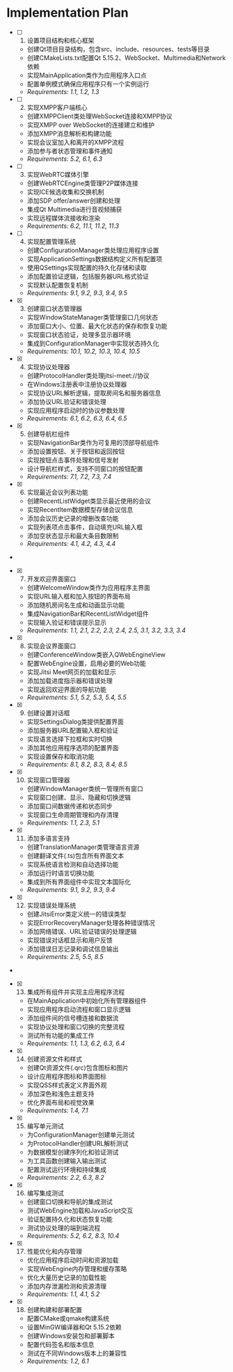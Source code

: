 # Implementation Plan

- [ ] 1. 设置项目结构和核心框架
  - 创建Qt项目目录结构，包含src、include、resources、tests等目录
  - 创建CMakeLists.txt配置Qt 5.15.2、WebSocket、Multimedia和Network依赖
  - 实现MainApplication类作为应用程序入口点
  - 配置单例模式确保应用程序只有一个实例运行
  - _Requirements: 1.1, 1.2, 1.3_

- [ ] 2. 实现XMPP客户端核心
  - 创建XMPPClient类处理WebSocket连接和XMPP协议
  - 实现XMPP over WebSocket的连接建立和维护
  - 添加XMPP消息解析和构建功能
  - 实现会议室加入和离开的XMPP流程
  - 添加参与者状态管理和事件通知
  - _Requirements: 5.2, 6.1, 6.3_

- [ ] 3. 实现WebRTC媒体引擎
  - 创建WebRTCEngine类管理P2P媒体连接
  - 实现ICE候选收集和交换机制
  - 添加SDP offer/answer创建和处理
  - 集成Qt Multimedia进行音视频捕获
  - 实现远程媒体流接收和渲染
  - _Requirements: 6.2, 11.1, 11.2, 11.3_

- [ ] 4. 实现配置管理系统
  - 创建ConfigurationManager类处理应用程序设置
  - 实现ApplicationSettings数据结构定义所有配置项
  - 使用QSettings实现配置的持久化存储和读取
  - 添加配置验证逻辑，包括服务器URL格式验证
  - 实现默认配置恢复机制
  - _Requirements: 9.1, 9.2, 9.3, 9.4, 9.5_

- [x] 3. 创建窗口状态管理器




  - 实现WindowStateManager类管理窗口几何状态
  - 添加窗口大小、位置、最大化状态的保存和恢复功能
  - 实现窗口状态验证，处理多显示器环境
  - 集成到ConfigurationManager中实现状态持久化
  - _Requirements: 10.1, 10.2, 10.3, 10.4, 10.5_

- [x] 4. 实现协议处理器




  - 创建ProtocolHandler类处理jitsi-meet://协议
  - 在Windows注册表中注册协议处理器
  - 实现协议URL解析逻辑，提取房间名和服务器信息
  - 添加协议URL验证和错误处理
  - 实现应用程序启动时的协议参数处理
  - _Requirements: 6.1, 6.2, 6.3, 6.4, 6.5_

- [x] 5. 创建导航栏组件




  - 实现NavigationBar类作为可复用的顶部导航组件
  - 添加设置按钮、关于按钮和返回按钮
  - 实现按钮点击事件处理和信号发射
  - 设计导航栏样式，支持不同窗口的按钮配置
  - _Requirements: 7.1, 7.2, 7.3, 7.4_

- [x] 6. 实现最近会议列表功能









  - 创建RecentListWidget类显示最近使用的会议
  - 实现RecentItem数据模型存储会议信息
  - 添加会议历史记录的增删改查功能
  - 实现列表项点击事件，自动填充URL输入框
  - 添加空状态显示和最大条目数限制
  - _Requirements: 4.1, 4.2, 4.3, 4.4_
-

- [x] 7. 开发欢迎界面窗口








  - 创建WelcomeWindow类作为应用程序主界面
  - 实现URL输入框和加入按钮的界面布局
  - 添加随机房间名生成和动画显示功能
  - 集成NavigationBar和RecentListWidget组件
  - 实现输入验证和错误提示显示
  - _Requirements: 1.1, 2.1, 2.2, 2.3, 2.4, 2.5, 3.1, 3.2, 3.3, 3.4_

- [x] 8. 实现会议界面窗口




  - 创建ConferenceWindow类嵌入QWebEngineView
  - 配置WebEngine设置，启用必要的Web功能
  - 实现Jitsi Meet网页的加载和显示
  - 添加加载进度指示器和错误处理
  - 实现返回欢迎界面的导航功能
  - _Requirements: 5.1, 5.2, 5.3, 5.4, 5.5_

- [x] 9. 创建设置对话框




  - 实现SettingsDialog类提供配置界面
  - 添加服务器URL配置输入框和验证
  - 实现语言选择下拉框和实时切换
  - 添加其他应用程序选项的配置界面
  - 实现设置保存和取消功能
  - _Requirements: 8.1, 8.2, 8.3, 8.4, 8.5_

- [x] 10. 实现窗口管理器





  - 创建WindowManager类统一管理所有窗口
  - 实现窗口创建、显示、隐藏和切换逻辑
  - 添加窗口间数据传递和状态同步
  - 实现窗口生命周期管理和内存清理
  - _Requirements: 1.1, 2.3, 5.1_

- [x] 11. 添加多语言支持




  - 创建TranslationManager类管理语言资源
  - 创建翻译文件(.ts)包含所有界面文本
  - 实现系统语言检测和自动选择功能
  - 添加运行时语言切换功能
  - 集成到所有界面组件中实现文本国际化
  - _Requirements: 9.1, 9.2, 9.3, 9.4_

- [x] 12. 实现错误处理系统





  - 创建JitsiError类定义统一的错误类型
  - 实现ErrorRecoveryManager处理各种错误情况
  - 添加网络错误、URL验证错误的处理逻辑
  - 实现错误对话框显示和用户反馈
  - 添加错误日志记录和调试信息输出
  - _Requirements: 2.5, 5.5, 8.5_
-

- [x] 13. 集成所有组件并实现主应用程序流程




  - 在MainApplication中初始化所有管理器组件
  - 实现应用程序启动流程和窗口显示逻辑
  - 添加组件间的信号槽连接和数据流
  - 实现协议处理和窗口切换的完整流程
  - 测试所有功能的集成工作
  - _Requirements: 1.1, 1.3, 6.2, 6.3, 6.4_

- [x] 14. 创建资源文件和样式




  - 创建Qt资源文件(.qrc)包含图标和图片
  - 设计应用程序图标和界面图标
  - 实现QSS样式表定义界面外观
  - 添加深色和浅色主题支持
  - 优化界面布局和视觉效果
  - _Requirements: 1.4, 7.1_

- [x] 15. 编写单元测试




  - 为ConfigurationManager创建单元测试
  - 为ProtocolHandler创建URL解析测试
  - 为数据模型创建序列化和验证测试
  - 为工具函数创建输入输出测试
  - 配置测试运行环境和持续集成
  - _Requirements: 2.2, 6.3, 8.2_

- [x] 16. 编写集成测试




  - 创建窗口切换和导航的集成测试
  - 测试WebEngine加载和JavaScript交互
  - 验证配置持久化和状态恢复功能
  - 测试协议处理的端到端流程
  - _Requirements: 5.2, 6.2, 8.3, 10.4_

- [x] 17. 性能优化和内存管理












  - 优化应用程序启动时间和资源加载
  - 实现WebEngine内存管理和缓存策略
  - 优化大量历史记录的加载性能
  - 添加内存泄漏检测和资源清理
  - _Requirements: 1.1, 4.1, 5.2_



- [x] 18. 创建构建和部署配置









  - 配置CMake或qmake构建系统
  - 设置MinGW编译器和Qt 5.15.2依赖
  - 创建Windows安装包和部署脚本
  - 配置代码签名和版本信息
  - 测试在不同Windows版本上的兼容性
  - _Requirements: 1.2, 6.1_